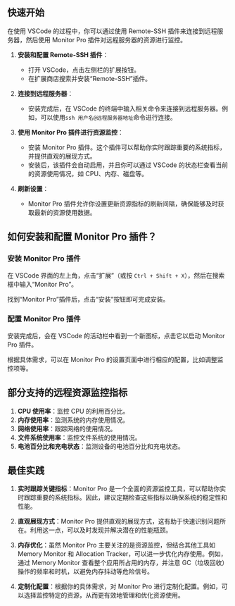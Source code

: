 
## 快速开始

在使用 VSCode 的过程中，你可以通过使用 Remote-SSH 插件来连接到远程服务器，然后使用 Monitor Pro 插件对远程服务器的资源进行监控。

1. **安装和配置 Remote-SSH 插件**：
    - 打开 VSCode，点击左侧栏的扩展按钮。
    - 在扩展商店搜索并安装“Remote-SSH”插件。
  
2. **连接到远程服务器**：

    - 安装完成后，在 VSCode 的终端中输入相关命令来连接到远程服务器。例如，可以使用`ssh 用户名@远程服务器地址`命令进行连接。

3. **使用 Monitor Pro 插件进行资源监控**：

    - 安装 Monitor Pro 插件。这个插件可以帮助你实时跟踪重要的系统指标，并提供直观的展现方式。
    - 安装后，该插件会自动启用，并且你可以通过 VSCode 的状态栏查看当前的资源使用情况，如 CPU、内存、磁盘等。

4. **刷新设置**：

    - Monitor Pro 插件允许你设置更新资源指标的刷新间隔，确保能够及时获取最新的资源使用数据。

## 如何安装和配置 Monitor Pro 插件？

### 安装 Monitor Pro 插件

在 VSCode 界面的左上角，点击“扩展”（或按 `Ctrl + Shift + X`），然后在搜索框中输入“Monitor Pro”。

找到“Monitor Pro”插件后，点击“安装”按钮即可完成安装。

### 配置 Monitor Pro 插件

安装完成后，会在 VSCode 的活动栏中看到一个新图标，点击它以启动 Monitor Pro 插件。

根据具体需求，可以在 Monitor Pro 的设置页面中进行相应的配置，比如调整监控项等。

## 部分支持的远程资源监控指标

1. **CPU 使用率**：监控 CPU 的利用百分比。
2. **内存使用率**：监测系统的内存使用情况。
3. **网络使用率**：跟踪网络的使用情况。
4. **文件系统使用率**：监控文件系统的使用情况。
5. **电池百分比和充电状态**：监测设备的电池百分比和充电状态。

## 最佳实践

1. **实时跟踪关键指标**：Monitor Pro 是一个全面的资源监控工具，可以帮助你实时跟踪重要的系统指标。因此，建议定期检查这些指标以确保系统的稳定性和性能。

2. **直观展现方式**：Monitor Pro 提供直观的展现方式，这有助于快速识别问题所在。利用这一点，可以及时发现并解决潜在的性能瓶颈。

3. **内存优化**：虽然 Monitor Pro 主要关注的是资源监控，但结合其他工具如 Memory Monitor 和 Allocation Tracker，可以进一步优化内存使用。例如，通过 Memory Monitor 查看整个应用所占用的内存，并注意 GC（垃圾回收）操作的频率和时机，以避免内存抖动等危险信号。

4. **定制化配置**：根据你的具体需求，对 Monitor Pro 进行定制化配置。例如，可以选择监控特定的资源，从而更有效地管理和优化资源使用。
